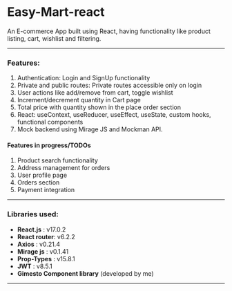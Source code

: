 # Easy-Mart-react
 
An E-commerce App built using React, having functionality like product listing, cart, wishlist and filtering.


---

### Features:

1. Authentication: Login and SignUp functionality
2. Private and public routes: Private routes accessible only on login
3. User actions like add/remove from cart, toggle wishlist
4. Increment/decrement quantity in Cart page
5. Total price with quantity shown in the place order section
6. React: useContext, useReducer, useEffect, useState, custom hooks, functional components
7. Mock backend using Mirage JS and Mockman API.

#### Features in progress/TODOs

1. Product search functionality
2. Address management for orders
3. User profile page
4. Orders section
5. Payment integration

---

### Libraries used:

- **React.js** : v17.0.2
- **React router**: v6.2.2
- **Axios** : v0.21.4
- **Mirage js** : v0.1.41
- **Prop-Types** : v15.8.1
- **JWT** : v8.5.1
- **Gimesto Component library** (developed by me)

---
